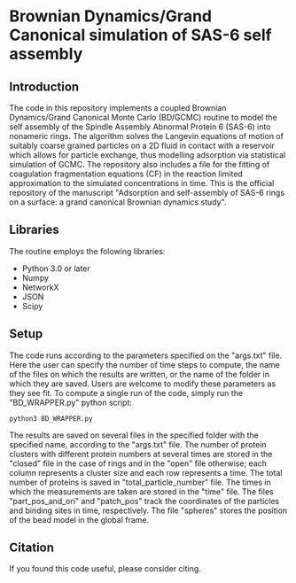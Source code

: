 # Brownian Dynamics/Grand Canonical simulation of SAS-6 self assembly

## Introduction

The code in this repository implements a coupled Brownian Dynamics/Grand Canonical Monte Carlo (BD/GCMC) routine to model the self assembly of the Spindle Assembly Abnormal Protein 6 (SAS-6) into nonameric rings. The algorithm solves the Langevin equations of motion of suitably coarse grained particles on a 2D fluid in contact with a reservoir which allows for particle exchange, thus modelling adsorption via statistical simulation of GCMC. The repository also includes a file for the fitting of coagulation fragmentation equations (CF) in the reaction limited approximation to the simulated concentrations in time. This is the official repository of the manuscript "Adsorption and self-assembly of SAS-6 rings on a surface: a grand canonical Brownian dynamics study".

## Libraries

The routine employs the folowing libraries:

- Python 3.0 or later
- Numpy
- NetworkX
- JSON
- Scipy

## Setup

The code runs according to the parameters specified on the "args.txt" file. Here the user can specify the number of time steps to compute, the name of the files on which the results are written, or the name of the folder in which they are saved. Users are welcome to modify these parameters as they see fit. To compute a single run of the code, simply run the "BD_WRAPPER.py" python script:

```
python3 BD_WRAPPER.py
```
The results are saved on several files in the specified folder with the specified name, according to the "args.txt" file. The number of protein clusters with different protein numbers at several times are stored in the "closed" file in the case of rings and in the "open" file otherwise; each column represents a cluster size and each row represents a time. The total number of proteins is saved in "total_particle_number" file. The times in which the measurements are taken are stored in the "time" file. The files "part_pos_and_ori" and "patch_pos" track the coordinates of the particles and binding sites in time, respectively. The file "spheres" stores the position of the bead model in the global frame.

## Citation

If you found this code useful, please consider citing. 
